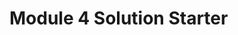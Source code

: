 
<html>
<head>
  <meta charset="utf-8">
  <title>Module 4 Solution Starter</title>
  <script src="module4_solution/SpeakHello.js"></script>
  <script src="module4_solution/SpeakGoodBye.js"></script>
  <script src="module4_solution/script.js"></script>
</head>
<body>
  <h1>Module 4 Solution Starter</h1>
</body>
</html>
